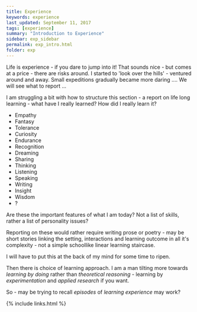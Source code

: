 ```yaml
---
title: Experience
keywords: experience
last_updated: September 11, 2017
tags: [experience]
summary: "Introduction to Experience"
sidebar: exp_sidebar
permalink: exp_intro.html
folder: exp
---
```


Life is experience - if you dare to jump into it!
That sounds nice - but comes at a price - there are risks around.
I started to 'look over the hills' - ventured around and away.
Small expeditions gradually became more daring ....
We will see what to report ...

I am struggling a bit with how to structure this section - a
report on life long learning - what have I really learned?
How did I really learn it?

* Empathy
* Fantasy
* Tolerance
* Curiosity
* Endurance
* Recognition
* Dreaming
* Sharing
* Thinking
* Listening
* Speaking
* Writing
* Insight
* Wisdom
* ?

Are these the important features of what I am today?
Not a list of skills, rather a list of personality issues?

Reporting on these would rather require writing prose or poetry -
may be short stories
linking the setting, interactions and learning outcome in all it's
complexity - not a simple schoollike linear learning staircase.

I will have to put this at the back of my mind for some time to ripen.

Then there is choice of learning approach.
I am a man tilting more towards *learning by doing* rather than *theoretical
reasoning* - learning by *experimentation* and *applied research* if you want.

So - may be trying to recall *episodes* of *learning experience* may work?



{% include links.html %}

